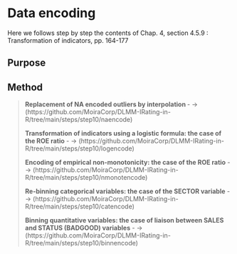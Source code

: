 # Data encoding

Here we follows step by step the contents of Chap. 4, section 4.5.9 : Transformation of indicators, pp. 164-177<br>

## Purpose

## Method

> <p><strong>Replacement of NA encoded outliers by interpolation </strong> - -> (https://github.com/MoiraCorp/DLMM-IRating-in-R/tree/main/steps/step10/naencode)</p>
> <p><strong>Transformation of indicators using a logistic formula: the case of the ROE ratio</strong> - -> (https://github.com/MoiraCorp/DLMM-IRating-in-R/tree/main/steps/step10/logencode)</p>
> <p><strong>Encoding of empirical non-monotonicity: the case of the ROE ratio</strong> - -> (https://github.com/MoiraCorp/DLMM-IRating-in-R/tree/main/steps/step10/nmonotencode)</p>
> <p><strong>Re-binning categorical variables: the case of the SECTOR variable</strong> - -> (https://github.com/MoiraCorp/DLMM-IRating-in-R/tree/main/steps/step10/catencode)</p>
> <p><strong>Binning quantitative variables: the case of liaison between SALES and STATUS (BADGOOD) variables</strong> - -> (https://github.com/MoiraCorp/DLMM-IRating-in-R/tree/main/steps/step10/binnencode)</p>

